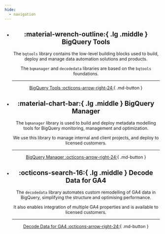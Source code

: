 ```yaml
---
hide:
  - navigation
---
```


<div class="grid cards" style="text-align:center" markdown>

-   ## :material-wrench-outline:{ .lg .middle } BigQuery Tools

    The `bqtools` library contains the low-level building blocks used to build, deploy and manage data automation solutions and products. 
    
    The `bqmanager` and `decodedata` libraries are based on the `bqtools` foundations.

    ---

    [BigQuery Tools :octicons-arrow-right-24:](reference/bqtools/index.md){ .md-button }


-   ## :material-chart-bar:{ .lg .middle } BigQuery Manager

    The `bqmanager` library is used to build and deploy metadata modelling tools for BigQuery monitoring, management and optimization. 
    
    We use this library to manage internal and client projects, and deploy to licensed customers.

    ---

    [BigQuery Manager :octicons-arrow-right-24:](reference/bqmanager/index.md){ .md-button }

-   ## :octicons-search-16:{ .lg .middle } Decode Data for GA4

    The `decodedata` library automates custom remodelling of GA4 data in BigQuery, simplifying the structure and optimising performance.
    
    It also enables integration of multiple GA4 properties and is available to licensed customers.

    ---

    [Decode Data for GA4 :octicons-arrow-right-24:](reference/decodedata/index.md){ .md-button }

</div>